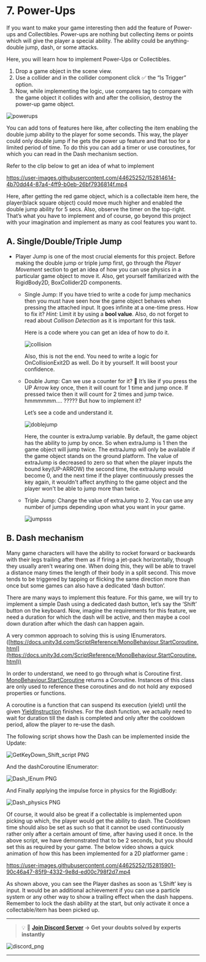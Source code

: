 # 7. Power-Ups

If you want to make your game interesting then add the feature of Power-ups and Collectibles. Power-ups are nothing but collecting items or points which will give the player a special ability. The ability could be anything- double jump, dash, or some attacks. 

Here, you will learn how to implement Power-Ups or Collectibles.

1. Drop a game object in the scene view.
2. Use a collider and in the collider component click ✅ the “Is Trigger” option.
3. Now, while implementing the logic, use compares tag to compare with the game object it collides with and after the collision, destroy the power-up game object.

![powerups](https://user-images.githubusercontent.com/44625252/152814423-612839ee-044f-4050-9c20-e8161c8d5e25.png)

You can add tons of features here like, after collecting the item enabling the double jump ability to the player for some seconds. This way, the player could only double jump if he gets the power up feature and that too for a limited period of time. To do this you can add a timer or use coroutines, for which you can read in the Dash mechanism section. 

Refer to the clip below to get an idea of what to implement

https://user-images.githubusercontent.com/44625252/152814614-4b70dd44-87a4-4ff9-b0eb-26bf7936814f.mp4

Here, after getting the red game object, which is a collectable item here, the player(black square object) could move much higher and enabled the double jump ability for 5 secs. Also, observe the timer on the top-right. That’s what you have to implement and of course, go beyond this project with your imagination and implement as many as cool features you want to.  

## A. Single/Double/Triple Jump

- Player Jump is one of the most crucial elements for this project. Before making the double jump or triple jump first, go through the *Player Movement* section to get an idea of how you can use physics in a particular game object to move it. Also, get yourself familiarized with the RigidBody2D, BoxCollider2D components.
    - Single Jump: If you have tried to write a code for jump mechanics then you must have seen how the game object behaves when pressing the attached input. It goes infinite at a one-time press. How to fix it? *Hint:* Limit it by using a **bool value**. Also, do not forget to read about *Collison Detection* as it is important for this task.
        
        Here is a code where you can get an idea of how to do it.
        
        ![collision](https://user-images.githubusercontent.com/44625252/152814775-ba198674-bb92-4e76-bd7e-02d9896ab640.png)

        Also, this is not the end. You need to write a logic for OnCollisionExit2D as well. Do it by yourself. It will boost your confidence.

    - Double Jump: Can we use a counter for it? 🤔 It’s like if you press the UP Arrow key once, then it will count for 1 time and jump once. If pressed twice then it will count for 2 times and jump twice. hmmmmmm.... ????? But how to implement it?
    
        Let’s see a code and understand it.
        
        ![doblejump](https://user-images.githubusercontent.com/44625252/152814891-30ebacac-d1cf-4679-b2de-20c4fd57e04f.png)
        
        Here, the counter is extraJump variable. By default, the game object has the ability to jump by once. So when extraJump is 1 then the game object will jump twice. The extraJump will only be available if the game object stands on the ground platform. The value of extraJump is decreased to zero so that when the player inputs the bound key(UP-ARROW) the second time, the extraJump would become 0, and the next time if the player continuously presses the key again, it wouldn't affect anything to the game object and the player won't be able to jump more than twice.
        
    - Triple Jump: Change the value of extraJump to 2. 
      You can use any number of jumps depending upon what you want in your game.
      
      ![jumpsss](https://user-images.githubusercontent.com/44625252/152815263-4cd31bb1-9d4f-4352-af3e-ac3befcec2d3.png)


## B. Dash mechanism

Many game characters will have the ability to rocket forward or backwards with their legs trailing after them as if firing a jet-pack horizontally, though they usually aren’t wearing one. When doing this, they will be able to travel a distance many times the length of their body in a split second. This move tends to be triggered by tapping or flicking the same direction more than once but some games can also have a dedicated ‘dash button’.

There are many ways to implement this feature. For this game, we will try to implement a simple Dash using a dedicated dash button, let’s say the ‘Shift’ button on the keyboard. Now, imagine the requirements for this feature, we need a duration for which the dash will be active, and then maybe a cool down duration after which the dash can happen again.

A very common approach to solving this is using IEnumerators. ([https://docs.unity3d.com/ScriptReference/MonoBehaviour.StartCoroutine.html](https://docs.unity3d.com/ScriptReference/MonoBehaviour.StartCoroutine.html))

In order to understand, we need to go through what is Coroutine first. [MonoBehaviour.StartCoroutine](https://docs.unity3d.com/ScriptReference/MonoBehaviour.StartCoroutine.html) returns a Coroutine. Instances of this class are only used to reference these coroutines and do not hold any exposed properties or functions.

A coroutine is a function that can suspend its execution (yield) until the given [YieldInstruction](https://docs.unity3d.com/ScriptReference/YieldInstruction.html) finishes. For the dash function, we actually need to wait for duration till the dash is completed and only after the cooldown period, allow the player to re-use the dash.

The following script shows how the Dash can be implemented inside the Update:

![GetKeyDown_Shift_script PNG](https://user-images.githubusercontent.com/44625252/152815489-e2b007c4-5c18-49e1-9579-46955f3902c3.png)

And the dashCoroutine IEnumerator: 

![Dash_IEnum PNG](https://user-images.githubusercontent.com/44625252/152815582-49a9dcf8-8bc7-4ae1-9630-cd3676077012.png)

And Finally applying the impulse force in physics for the RigidBody: 

![Dash_physics PNG](https://user-images.githubusercontent.com/44625252/152815711-32a42119-8087-40ef-b5e9-320d66210155.png)

Of course, it would also be great if a collectable is implemented upon picking up which, the player would get the ability to dash. The Cooldown time should also be set as such so that it cannot be used continuously rather only after a certain amount of time, after having used it once. In the above script, we have demonstrated that to be 2 seconds, but you should set this as required by your game. The below video shows a quick animation of how this has been implemented for a 2D platformer game : 

https://user-images.githubusercontent.com/44625252/152815901-90c46a47-85f9-4332-9e8d-ed00c798f2d7.mp4

As shown above, you can see the Player dashes as soon as ‘LShift’ key is input. It would be an additional achievement if you can use a particle system or any other way to show a trailing effect when the dash happens. Remember to lock the dash ability at the start, but only activate it once a collectable/item has been picked up.

---
<aside>

> 💡 🚀 **[Join Discord Server](https://discord.gg/J5zDscnzms) → Get your doubts solved by experts instantly**
</aside>

![discord_png](https://user-images.githubusercontent.com/44625252/152805317-45a22cd7-fbf5-49cc-a13d-01282d498b03.png)

---
